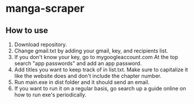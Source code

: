# manga-scraper

## How to use
1. Download repository.
2. Change gmail.txt by adding your gmail, key, and recipients list.
3. If you don't know your key, go to mygoogleaccount.com At the top search "app passwords" and add an app password.
4. Add titles you want to keep track of in list.txt. Make sure to capitalize it like the website does and don't include the chapter number.
5. Run main.exe in dist folder and it should send an email.
6. If you want to run it on a regular basis, go search up a guide online on how to run exe's periodically.
